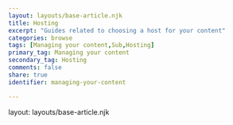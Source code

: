 ```yaml
---
layout: layouts/base-article.njk
title: Hosting
excerpt: "Guides related to choosing a host for your content"
categories: browse
tags: [Managing your content,Sub,Hosting]
primary_tag: Managing your content
secondary_tag: Hosting
comments: false
share: true
identifier: managing-your-content

---
```

layout: layouts/base-article.njk